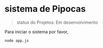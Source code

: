 <h1> sistema de Pipocas </h1>

> status do Projetos: Em desenvolvimento

Para iniciar o sistema por favor,

```
node app.js
```
